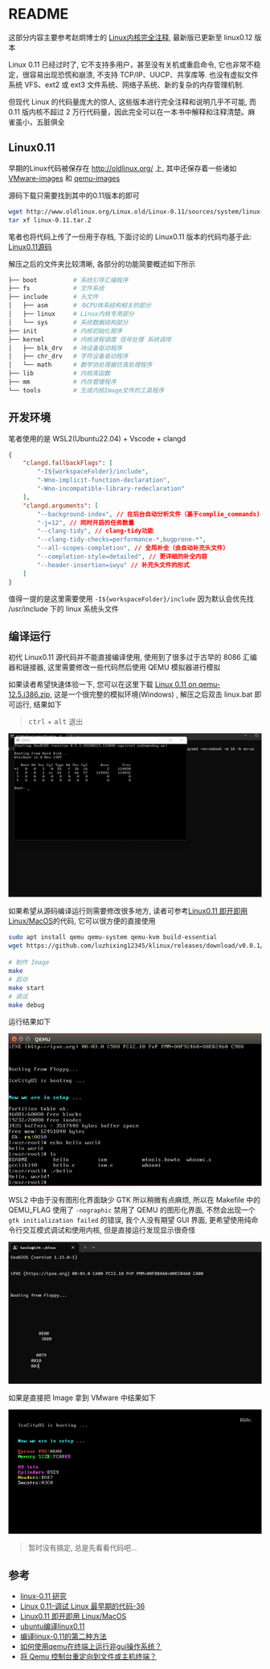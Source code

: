 
# README

这部分内容主要参考赵炯博士的 [Linux内核完全注释](http://oldlinux.org/download/CLK-5.0-WithCover.pdf), 最新版已更新至 linux0.12 版本

Linux 0.11 已经过时了, 它不支持多用户，甚至没有关机或重启命令, 它也非常不稳定，很容易出现恐慌和崩溃, 不支持 TCP/IP、UUCP、共享库等. 也没有虚拟文件系统 VFS、ext2 或 ext3 文件系统、网络子系统、新的复杂的内存管理机制.

但现代 Linux 的代码量庞大的惊人, 这些版本进行完全注释和说明几乎不可能, 而 0.11 版内核不超过 2 万行代码量，因此完全可以在一本书中解释和注释清楚。麻雀虽小，五脏俱全

## Linux0.11

早期的Linux代码被保存在 <http://oldlinux.org/> 上, 其中还保存着一些诸如 [VMware-images](http://www.oldlinux.org/Linux.old/VMware-images/) 和 [qemu-images](http://www.oldlinux.org/Linux.old/qemu-images/)

源码下载只需要找到其中的0.11版本的即可

```bash
wget http://www.oldlinux.org/Linux.old/Linux-0.11/sources/system/linux-0.11.tar.Z
tar xf linux-0.11.tar.Z
```

笔者也将代码上传了一份用于存档, 下面讨论的 Linux0.11 版本的代码均基于此: [Linux0.11源码](https://github.com/luzhixing12345/klinux/releases/download/v0.0.1/linux-0.11.tar.Z)

解压之后的文件夹比较清晰, 各部分的功能简要概述如下所示

```bash
├── boot          # 系统引导汇编程序
├── fs            # 文件系统
├── include       # 头文件
│   ├── asm       # 与CPU体系结构相关的部分
│   ├── linux     # Linux内核专用部分
│   └── sys       # 系统数据结构部分
├── init          # 内核初始化程序
├── kernel        # 内核进程调度 信号处理 系统调用
│   ├── blk_drv   # 块设备驱动程序
│   ├── chr_drv   # 字符设备驱动程序
│   └── math      # 数学协处理器仿真处理程序
├── lib           # 内核库函数
├── mm            # 内存管理程序
└── tools         # 生成内核Image文件的工具程序
```

## 开发环境

笔者使用的是 WSL2(Ubuntu22.04) + Vscode + clangd

```json
{
    "clangd.fallbackFlags": [
        "-I${workspaceFolder}/include",
        "-Wno-implicit-function-declaration",
        "-Wno-incompatible-library-redeclaration"
    ],
    "clangd.arguments": [
        "--background-index", // 在后台自动分析文件（基于complie_commands)
        "-j=12", // 同时开启的任务数量
        "--clang-tidy", // clang-tidy功能
        "--clang-tidy-checks=performance-*,bugprone-*",
        "--all-scopes-completion", // 全局补全（会自动补充头文件）
        "--completion-style=detailed", // 更详细的补全内容
        "--header-insertion=iwyu" // 补充头文件的形式
    ]
}
```

值得一提的是这里需要使用 `-I${workspaceFolder}/include` 因为默认会优先找 /usr/include 下的 linux 系统头文件

## 编译运行

初代 Linux0.11 源代码并不能直接编译使用, 使用到了很多过于古早的 8086 汇编器和链接器, 这里需要修改一些代码然后使用 QEMU 模拟器进行模拟

如果读者希望快速体验一下, 您可以在这里下载 [Linux 0.11 on qemu-12.5.i386.zip](http://www.oldlinux.org/Linux.old/qemu-images/Linux%200.11%20on%20qemu-12.5.i386.zip), 这是一个很完整的模拟环境(Windows) , 解压之后双击 linux.bat 即可运行, 结果如下

> <kbd>ctrl</kbd> + <kbd>alt</kbd> 退出

![qq5234](https://raw.githubusercontent.com/learner-lu/picbed/master/qq5234.gif)

如果希望从源码编译运行则需要修改很多地方, 读者可参考[Linux0.11 即开即用 Linux/MacOS](https://github.com/yuan-xy/Linux-0.11)的代码, 它可以很方便的直接使用

```bash
sudo apt install qemu qemu-system qemu-kvm build-essential
wget https://github.com/luzhixing12345/klinux/releases/download/v0.0.1/hdc-0.11.img

# 制作 Image
make
# 启动
make start
# 调试
make debug
```

运行结果如下

![20230604232145](https://raw.githubusercontent.com/learner-lu/picbed/master/20230604232145.png)

WSL2 中由于没有图形化界面缺少 GTK 所以稍微有点麻烦, 所以在 Makefile 中的 QEMU_FLAG 使用了 `-nographic` 禁用了 QEMU 的图形化界面, 不然会出现一个 `gtk initialization failed` 的错误, 我个人没有期望 GUI 界面, 更希望使用纯命令行交互模式调试和使用内核, 但是直接运行发现显示很奇怪

![20230604212250](https://raw.githubusercontent.com/learner-lu/picbed/master/20230604212250.png)

如果是直接把 Image 拿到 VMware 中结果如下

![20230619024344](https://raw.githubusercontent.com/learner-lu/picbed/master/20230619024344.png)

> 暂时没有搞定, 总是先看看代码吧...

## 参考

- [linux-0.11 研究](https://blog.csdn.net/lyndon_li/article/details/130374261)
- [Linux 0.11-调试 Linux 最早期的代码-36](https://blog.csdn.net/m0_53157173/article/details/127786381)
- [Linux0.11 即开即用 Linux/MacOS](https://github.com/yuan-xy/Linux-0.11)
- [ubuntu编译linux0.11](https://blog.csdn.net/wyyy2088511/article/details/111239657)
- [编译linux-0.11的第二种方法](https://blog.csdn.net/wyyy2088511/article/details/111300826)
- [如何使用qemu在终端上运行非gui操作系统？](https://stackoverflow.com/questions/6710555/how-to-use-qemu-to-run-a-non-gui-os-on-the-terminal)
- [将 Qemu 控制台重定向到文件或主机终端？](https://stackoverflow.com/questions/18098455/redirect-qemu-console-to-a-file-or-the-host-terminal)